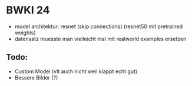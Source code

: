 # BWKI 24
- model architektur: resnet (skip connections) (resnet50 mit pretrained weights)
- datensatz muesste man vielleicht mal mit realworld examples ersetzen

## Todo:
- Custom Model (vlt auch nicht weil klappt echt gut)
- Bessere Bilder (?)
